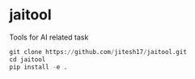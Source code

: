 # jaitool
Tools for AI related task

```python
git clone https://github.com/jitesh17/jaitool.git
cd jaitool
pip install -e .
```